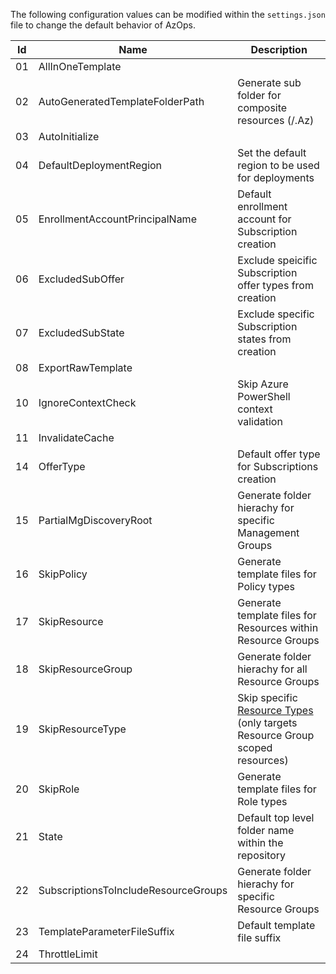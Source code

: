 The following configuration values can be modified within the `settings.json` file to change the default behavior of AzOps.

| Id | Name                                 | Description                                                  |
|----|--------------------------------------|--------------------------------------------------------------|
| 01 | AllInOneTemplate                     |                                                              |
| 02 | AutoGeneratedTemplateFolderPath      | Generate sub folder for composite resources (/.Az)           |
| 03 | AutoInitialize                       |                                                              |
| 04 | DefaultDeploymentRegion              | Set the default region to be used for deployments            |
| 05 | EnrollmentAccountPrincipalName       | Default enrollment account for Subscription creation         |
| 06 | ExcludedSubOffer                     | Exclude speicific Subscription offer types from creation     |
| 07 | ExcludedSubState                     | Exclude specific Subscription states from creation           |
| 08 | ExportRawTemplate                    |                                                              |
| 10 | IgnoreContextCheck                   | Skip Azure PowerShell context validation                     |
| 11 | InvalidateCache                      |                                                              |
| 14 | OfferType                            | Default offer type for Subscriptions creation                |
| 15 | PartialMgDiscoveryRoot               | Generate folder hierachy for specific Management Groups      |
| 16 | SkipPolicy                           | Generate template files for Policy types                     |
| 17 | SkipResource                         | Generate template files for Resources within Resource Groups |
| 18 | SkipResourceGroup                    | Generate folder hierachy for all Resource Groups             |
| 19 | SkipResourceType                     | Skip specific [Resource Types](https://docs.microsoft.com/en-us/azure/azure-resource-manager/management/resource-providers-and-types)  (only targets Resource Group scoped resources)|
| 20 | SkipRole                             | Generate template files for Role types                       |
| 21 | State                                | Default top level folder name within the repository          |
| 22 | SubscriptionsToIncludeResourceGroups | Generate folder hierachy for specific Resource Groups        |
| 23 | TemplateParameterFileSuffix          | Default template file suffix                                 |
| 24 | ThrottleLimit                        |                                                              |
